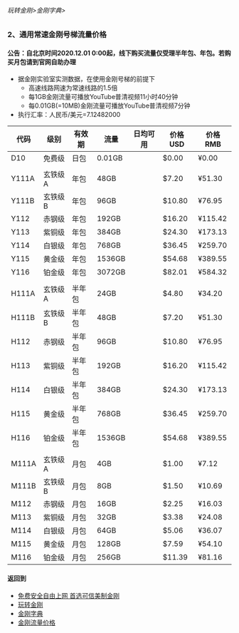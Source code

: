 ###### 玩转金刚>金刚字典>
### 2、通用常速金刚号梯流量价格
#### 公告：自北京时间2020.12.01 0:00起，线下购买流量仅受理半年包、年包。若购买月包请到官网自助办理

- 据金刚实验室实测数据，在使用金刚号梯的前提下
  - 高速线路网速为常速线路的1.5倍
  - 每1GB金刚流量可播放YouTube普清视频11小时40分钟
  - 每0.01GB(=10MB)金刚流量可播放YouTube普清视频7分钟
- 执行汇率：人民币/美元=7.12482000

|代码|级别|有效期|流量|日均可用|价格USD|价格RMB|
|---|----| ------| -----|-| ------|------| 
|D10|免费级 |日包    |0.01GB||$0.00|¥0.00| 
||||||| 
|Y111A|玄铁级A |年包    |48GB||$7.20|¥51.30| 
|Y111B|玄铁级B |年包    |96GB||$10.80|¥76.95| 
|Y112|赤钢级 |年包    |192GB||$16.20|¥115.42|
|Y113|紫铜级 |年包    |384GB||$24.30|¥173.13|
|Y114|白银级 |年包   |768GB||$36.45|¥259.70|
|Y115|黄金级 |年包   |1536GB||$54.68|¥389.55|
|Y116|铂金级 |年包   |3072GB||$82.01|¥584.32|
|||||||
|H111A|玄铁级A |半年包  |24GB||$4.80|¥34.20| 
|H111B|玄铁级B |半年包  |48GB||$7.20|¥51.30| 
|H112|赤钢级 |半年包  |96GB||$10.80|¥76.95|
|H113|紫铜级 |半年包  |192GB||$16.20|¥115.42|
|H114|白银级 |半年包  |384GB||$24.30|¥173.13|
|H115|黄金级 |半年包 |768GB||$36.45|¥259.70|
|H116|铂金级 |半年包 |1536GB||$54.68|¥389.55|
|||||||
|M111A|玄铁级A |月包    |4GB||$1.00|¥7.12|
|M111B|玄铁级B |月包    |8GB||$1.50|¥10.69|
|M112|赤钢级 |月包    |16GB||$2.25|¥16.03|
|M113|紫铜级 |月包    |32GB||$3.38|¥24.08|
|M114|白银级 |月包    |64GB||$5.06|¥36.07|
|M115|黄金级 |月包   |128GB||$7.59|¥54.10|
|M116|铂金级 |月包   |256GB||$11.39|¥81.16|




#### 返回到
- [免费安全自由上网 首选可信美制金刚](https://github.com/a2zitpro/web/blob/master/%E5%BE%80%E5%90%8E%E7%BF%BB.md)
- [玩转金刚](https://github.com/a2zitpro/web/blob/master/LadderFree/A.md)
- [金刚字典](https://github.com/a2zitpro/web/blob/master/LadderFree/kkDictionary/KKDictionary.md)
- [金刚流量价格](https://github.com/a2zitpro/web/blob/master/LadderFree/kkDictionary/Price/KKDTPrice.md)




